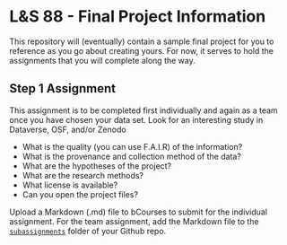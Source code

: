 # L&S 88 - Final Project Information

This repository will (eventually) contain a sample final project for you to reference as you go about creating yours. For now, it serves to hold the assignments that you will complete along the way.

## Step 1 Assignment

This assignment is to be completed first individually and again as a team once you have chosen your data set. Look for an interesting study in Dataverse, OSF, and/or Zenodo

* What is the quality (you can use F.A.I.R) of the information?
* What is the provenance and collection method of the data?
* What are the hypotheses of the project?
* What are the research methods?
* What license is available?
* Can you open the project files?
 
Upload a Markdown (.md) file to bCourses to submit for the individual assignment. For the team assignment, add the Markdown file to the [`subassignments`](tree/master/subassignments) folder of your Github repo.
